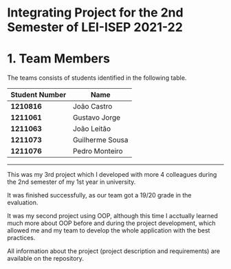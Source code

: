 # Integrating Project for the 2nd Semester of LEI-ISEP 2021-22 

# 1. Team Members

The teams consists of students identified in the following table. 

| Student Number	| Name |
|--------------|----------------------------|
| **1210816**  | João Castro                |
| **1211061**  | Gustavo Jorge              |
| **1211063**  | João Leitão                |
| **1211073**  | Guilherme Sousa            |
| **1211076**  | Pedro Monteiro             |

--------------------------------------------------------------------------


This was my 3rd project which I developed with more 4 colleagues during the 2nd semester of my 1st year in university.

It was finished successfully, as our team got a 19/20 grade in the evaluation. 

It was my second project using OOP, although this time I acctually learned much more about OOP before and during the project development, which allowed me and my team to develop the whole application with the best practices.

All information about the project (project description and requirements) are available on the repository.



